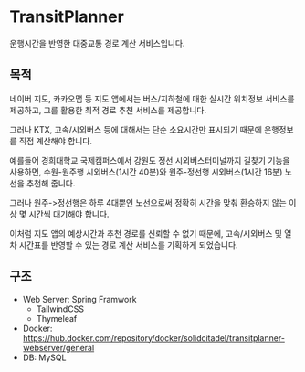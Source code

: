 # TransitPlanner
운행시간을 반영한 대중교통 경로 계산 서비스입니다.

## 목적
네이버 지도, 카카오맵 등 지도 앱에서는 버스/지하철에 대한 실시간 위치정보 서비스를 제공하고, 그를 활용한 최적 경로 추천 서비스를 제공합니다.

그러나 KTX, 고속/시외버스 등에 대해서는 단순 소요시간만 표시되기 때문에 운행정보를 직접 계산해야 합니다.

예를들어 경희대학교 국제캠퍼스에서 강원도 정선 시외버스터미널까지 길찾기 기능을 사용하면, 수원-원주행 시외버스(1시간 40분)와 원주-정선행 시외버스(1시간 16분) 노선을 추천해 줍니다.

그러나 원주->정선행은 하루 4대뿐인 노선으로써 정확히 시간을 맞춰 환승하지 않는 이상 몇 시간씩 대기해야 합니다.

이처럼 지도 앱의 예상시간과 추천 경로를 신뢰할 수 없기 때문에, 고속/시외버스 및 열차 시간표를 반영할 수 있는 경로 계산 서비스를 기획하게 되었습니다.

## 구조
- Web Server: Spring Framwork
  - TailwindCSS
  - Thymeleaf
- Docker: https://hub.docker.com/repository/docker/solidcitadel/transitplanner-webserver/general
- DB: MySQL
